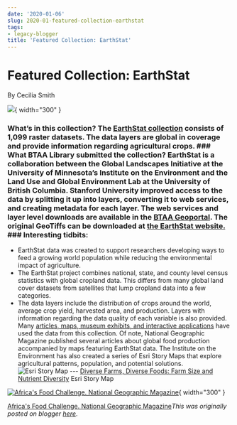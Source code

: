 ```yaml
---
date: '2020-01-06'
slug: 2020-01-featured-collection-earthstat
tags:
- legacy-blogger
title: 'Featured Collection: EarthStat'
---
```


# Featured Collection: EarthStat

By Cecilia Smith 

[![](https://blogger.googleusercontent.com/img/a/AVvXsEiL3yC5nfteQeAHWxxLT8k3PxfNub0xY1VrHP4MswcJPGwLWR9s_sayVNMZfXfkIsCNOH5jpZAHEuMONmhtEuXrJcuHIcbkk-58a1vqTH0tEb6UbbyckwbEj_f79V63qxIl1Xk9WbU91Y2getdRwdxyl_ObMHwlF_IdFR50862_u9dzgSRikbIJgkM7Ug)](https://geo.btaa.org/catalog/05d-08){ width="300" }


### What’s in this collection? The [EarthStat collection](https://geo.btaa.org/catalog/F05d-08&sa=D&sntz=1&usg=AOvVaw2DbY0uYaI0nLOJRHiA5u20) consists of 1,099 raster datasets. The data layers are global in coverage and provide information regarding agricultural crops. ### What BTAA Library submitted the collection? EarthStat is a collaboration between the Global Landscapes Initiative at the University of Minnesota’s Institute on the Environment and the Land Use and Global Environment Lab at the University of British Columbia. Stanford University improved access to the data by splitting it up into layers, converting it to web services, and creating metadata for each layer. The web services and layer level downloads <!-- more --> are available in the [BTAA Geoportal](https://geo.btaa.org/catalog/F05d-08&sa=D&sntz=1&usg=AOvVaw2DbY0uYaI0nLOJRHiA5u20). The original GeoTiffs can be downloaded at [the EarthStat website.](http://www.google.com/url?q=http://www.earthstat.org/F&sa=D&sntz=1&usg=AOvVaw1Ntc65MCYo2keBue5mz8lk) ### Interesting tidbits:
 * EarthStat data was created to support researchers developing ways to feed a growing world population while reducing the environmental impact of agriculture.
 * The EarthStat project combines national, state, and county level census statistics with global cropland data. This differs from many global land cover datasets from satellites that lump cropland data into a few categories.
 * The data layers include the distribution of crops around the world, average crop yield, harvested area, and production. Layers with information regarding the data quality of each variable is also provided. Many [articles, maps, museum exhibits, and interactive applications](http://www.google.com/url?q=http://www.earthstat.org/Fcollaborations/F&sa=D&sntz=1&usg=AOvVaw0App05q6_1O7chTBKuYwts) have used the data from this collection. Of note, National Geographic Magazine published several articles about global food production accompanied by maps featuring EarthStat data. The Institute on the Environment has also created a series of Esri Story Maps that explore agricultural patterns, population, and potential solutions. ![Esri Story Map](https://blogger.googleusercontent.com/img/a/AVvXsEgn1MSWo1P_b1jefPbbtZLuqAs3A-RyIK3uTkgvjsd0CvgEIJym9QXruZsuXdGidZp8hDtZ6WDON01ElSSvx3Cbi_atBI-tbNS3N8BiNojsGqagUK0yomaSabnY84tov9NBoSRhniIYaX3tKnTFKvsc5CKHFtDltK_Ly0rvqE4pIjEqPZgV8SQzh0e6Zw=w640-h389) --- [Diverse Farms, Diverse Foods: Farm Size and Nutrient Diversity](https://umn.maps.arcgis.com/apps/Cascade/index.html?appid=a48c26df4577490ba8b92d410df2e1fd) Esri Story Map 

[![Africa's Food Challenge. National Geographic Magazine](https://blogger.googleusercontent.com/img/a/AVvXsEiPy2nEqYgA6DT-cU3vHWJmdiq65C495CRARsSNIYJlSUzSbhh4JhCrvb3s1jT8Ov4QyoEnUvwrI-yAG1qK-7q7AUxfB6CWKBQVHspN7nEp_X6-mmliZtjobSszPOt0NsjBvR4Rpx5rkUV75ch26zVslQlYfj7PIuUYlJg8mUSlmC-4kKH4AH_s8Zxw6Q=w640-h466)](http://www.earthstat.org/project/national-geographic-magazine/){ width="300" }

 [ Africa's Food Challenge. National Geographic Magazine](http://www.earthstat.org/project/national-geographic-magazine/)*This was originally posted on blogger [here](https://geobtaa.blogspot.com/2020/01/featured-collection-earthstat.html)*.

